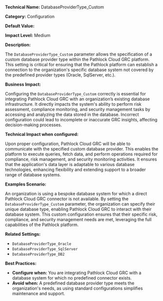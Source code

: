 **Technical Name:** DatabaseProviderType_Custom

**Category:** Configuration

**Default Value:** 

**Impact Level:** Medium

**Description:**

The `DatabaseProviderType_Custom` parameter allows the specification of a custom database provider type within the Pathlock Cloud GRC platform. This setting is critical for ensuring that the Pathlock platform can establish a connection to the organization's specific database system not covered by the predefined provider types (Oracle, SqlServer, etc.).

**Business Impact:**

Configuring the `DatabaseProviderType_Custom` correctly is essential for integrating Pathlock Cloud GRC with an organization’s existing database infrastructure. It directly impacts the system's ability to perform risk assessment, compliance monitoring, and security management tasks by accessing and analyzing the data stored in the database. Incorrect configuration could lead to incomplete or inaccurate GRC insights, affecting decision-making processes.

**Technical Impact when configured:**

Upon proper configuration, Pathlock Cloud GRC will be able to communicate with the specified custom database provider. This enables the platform to execute queries, fetch data, and perform operations required for compliance, risk management, and security monitoring activities. It ensures that the application's data layer is adaptable to various database technologies, enhancing flexibility and extending support to a broader range of database systems.

**Examples Scenario:**

An organization is using a bespoke database system for which a direct Pathlock Cloud GRC connector is not available. By setting the `DatabaseProviderType_Custom` parameter, the organization can specify their unique database type, enabling Pathlock Cloud GRC to interact with their database system. This custom configuration ensures that their specific risk, compliance, and security management needs are met, leveraging the full capabilities of the Pathlock platform.

**Related Settings:** 

- `DatabaseProviderType_Oracle`
- `DatabaseProviderType_SqlServer`
- `DatabaseProviderType_DB2`

**Best Practices:** 

- **Configure when:** You are integrating Pathlock Cloud GRC with a database system for which no predefined connector exists.  
- **Avoid when:** A predefined database provider type meets the organization's needs, as using standard configurations simplifies maintenance and support.